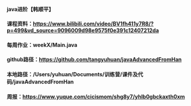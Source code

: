 
#### java进阶【韩顺平】
#### 课程资料：https://www.bilibili.com/video/BV1fh411y7R8/?p=499&vd_source=9096009d98e9575f0e391c12407212da
#### 每周作业：weekX/Main.java
#### github路径：https://github.com/tangyuhuan/javaAdvancedFromHan
#### 本地路径：/Users/yuhuan/Documents/训练营/课件及代码/javaAdvancedFromHan
#### 周报：https://www.yuque.com/cicismom/shg8y7/yhlb0gbckaxth0xm